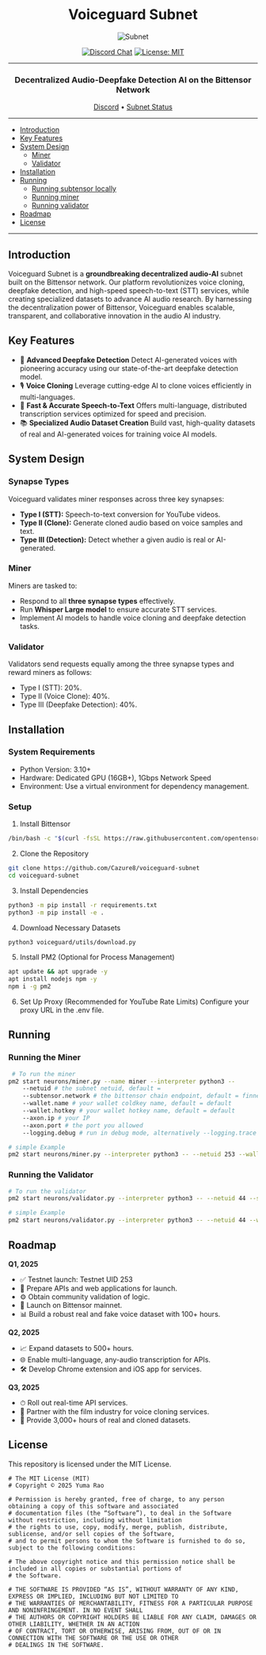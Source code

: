 <div align="center">

# **Voiceguard Subnet** <!-- omit in toc -->
![Subnet]()



[![Discord Chat](https://img.shields.io/discord/308323056592486420.svg)](https://discord.com/channels/799672011265015819/1161765231953989712)
[![License: MIT](https://img.shields.io/badge/License-MIT-yellow.svg)](https://opensource.org/licenses/MIT) 

---

### Decentralized Audio-Deepfake Detection AI on the Bittensor Network<!-- omit in toc -->

[Discord](https://discord.com/channels/799672011265015819/1161765231953989712)  •  [Subnet Status](https://x.taostats.io/subnet/44)
</div>


---
- [Introduction](#introduction)
- [Key Features](#key-features)
- [System Design](#system-design)
  - [Miner](#miner)
  - [Validator](#validator)
- [Installation](#installation)
- [Running](#running)
  - [Running subtensor locally](#before-you-proceed)
  - [Running miner](#running-miner)
  - [Running validator](#running-validator)
- [Roadmap](#roadmap)
- [License](#license)

---
## Introduction

Voiceguard Subnet is a **groundbreaking decentralized audio-AI** subnet built on the Bittensor network. Our platform revolutionizes voice cloning, deepfake detection, and high-speed speech-to-text (STT) services, while creating specialized datasets to advance AI audio research. By harnessing the decentralization power of Bittensor, Voiceguard enables scalable, transparent, and collaborative innovation in the audio AI industry.

## Key Features

-	🎯 **Advanced Deepfake Detection** Detect AI-generated voices with pioneering accuracy using our state-of-the-art deepfake detection model.
- 🎙️ **Voice Cloning** Leverage cutting-edge AI to clone voices efficiently in multi-languages. 
- 📝 **Fast & Accurate Speech-to-Text** Offers multi-language, distributed transcription services optimized for speed and precision.
- 📚 **Specialized Audio Dataset Creation** Build vast, high-quality datasets of real and AI-generated voices for training voice AI models.

## System Design

### Synapse Types

 Voiceguard validates miner responses across three key synapses:
- **Type I (STT):** Speech-to-text conversion for YouTube videos.
- **Type II (Clone):** Generate cloned audio based on voice samples and text.
- **Type III (Detection):** Detect whether a given audio is real or AI-generated.

### Miner

 Miners are tasked to:
-	Respond to all **three synapse types** effectively.
-	Run **Whisper Large model** to ensure accurate STT services.
-	Implement AI models to handle voice cloning and deepfake detection tasks.

### Validator

Validators send requests equally among the three synapse types and reward miners as follows:

-	Type I (STT): 20%.
-	Type II (Voice Clone): 40%.
-	Type III (Deepfake Detection): 40%.


## Installation

### System Requirements

-	Python Version: 3.10+
-	Hardware: Dedicated GPU (16GB+), 1Gbps Network Speed
-	Environment: Use a virtual environment for dependency management.

### Setup

1.	Install Bittensor
```bash
/bin/bash -c "$(curl -fsSL https://raw.githubusercontent.com/opentensor/bittensor/master/scripts/install.sh)"
```
2.	Clone the Repository
```bash
git clone https://github.com/Cazure8/voiceguard-subnet
cd voiceguard-subnet
```
3.	Install Dependencies
```bash
python3 -m pip install -r requirements.txt
python3 -m pip install -e .
```
4.	Download Necessary Datasets
```bash
python3 voiceguard/utils/download.py
```
5.	Install PM2 (Optional for Process Management)
```bash
apt update && apt upgrade -y
apt install nodejs npm -y
npm i -g pm2
```
6.	Set Up Proxy (Recommended for YouTube Rate Limits)
Configure your proxy URL in the .env file.

## Running

### Running the Miner
```bash
 # To run the miner
pm2 start neurons/miner.py --name miner --interpreter python3 -- 
    --netuid # the subnet netuid, default = 
    --subtensor.network # the bittensor chain endpoint, default = finney, local, test (highly recommend running subtensor locally)
    --wallet.name # your wallet coldkey name, default = default
    --wallet.hotkey # your wallet hotkey name, default = default
    --axon.ip # your IP
    --axon.port # the port you allowed
    --logging.debug # run in debug mode, alternatively --logging.trace for trace mode
```

```bash
# simple Example
pm2 start neurons/miner.py --interpreter python3 -- --netuid 253 --wallet.name myminer --wallet.hotkey myhotkey
```

### Running the Validator
```bash
# To run the validator
pm2 start neurons/validator.py --interpreter python3 -- --netuid 44 --subtensor.network <LOCAL/FINNEY/TEST> --wallet.name <WALLET NAME> --wallet.hotkey <HOTKEY NAME> --axon.ip <YOUR IP> --axon.port <YOUR PORT>
```

```bash
# simple Example
pm2 start neurons/validator.py --interpreter python3 -- --netuid 44 --wallet.name myvalidator --wallet.hotkey myhotkey
```

## Roadmap

**Q1, 2025**

-	✅ Testnet launch: Testnet UID 253
-	🔄 Prepare APIs and web applications for launch.
-	⚙️ Obtain community validation of logic.
-	🚀 Launch on Bittensor mainnet.
-	📊 Build a robust real and fake voice dataset with 100+ hours.

**Q2, 2025**

-	📈 Expand datasets to 500+ hours.
-	🌐 Enable multi-language, any-audio transcription for APIs.
-	🛠 Develop Chrome extension and iOS app for services.

**Q3, 2025**

-	⏱ Roll out real-time API services.
-	🎥 Partner with the film industry for voice cloning services.
-	🎯 Provide 3,000+ hours of real and cloned datasets.


## License
This repository is licensed under the MIT License.
```text
# The MIT License (MIT)
# Copyright © 2025 Yuma Rao

# Permission is hereby granted, free of charge, to any person obtaining a copy of this software and associated
# documentation files (the “Software”), to deal in the Software without restriction, including without limitation
# the rights to use, copy, modify, merge, publish, distribute, sublicense, and/or sell copies of the Software,
# and to permit persons to whom the Software is furnished to do so, subject to the following conditions:

# The above copyright notice and this permission notice shall be included in all copies or substantial portions of
# the Software.

# THE SOFTWARE IS PROVIDED “AS IS”, WITHOUT WARRANTY OF ANY KIND, EXPRESS OR IMPLIED, INCLUDING BUT NOT LIMITED TO
# THE WARRANTIES OF MERCHANTABILITY, FITNESS FOR A PARTICULAR PURPOSE AND NONINFRINGEMENT. IN NO EVENT SHALL
# THE AUTHORS OR COPYRIGHT HOLDERS BE LIABLE FOR ANY CLAIM, DAMAGES OR OTHER LIABILITY, WHETHER IN AN ACTION
# OF CONTRACT, TORT OR OTHERWISE, ARISING FROM, OUT OF OR IN CONNECTION WITH THE SOFTWARE OR THE USE OR OTHER
# DEALINGS IN THE SOFTWARE.
```
